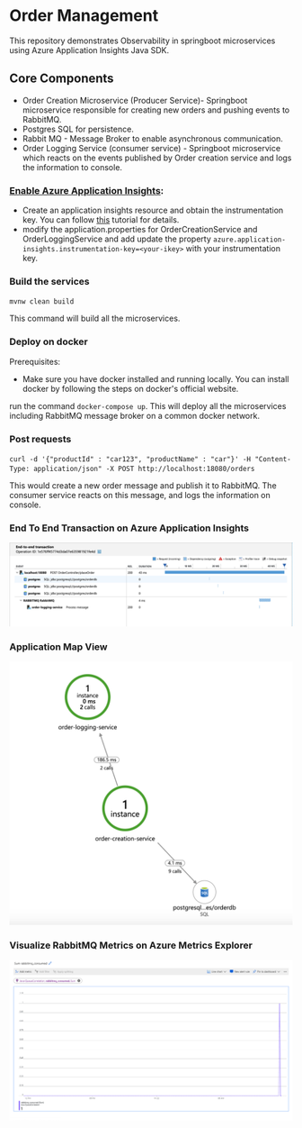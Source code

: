 # Order Management 
This repository demonstrates Observability in springboot microservices using Azure Application Insights Java SDK.

## Core Components
- Order Creation Microservice (Producer Service)- Springboot microservice responsible for creating new orders and 
pushing events to RabbitMQ.
- Postgres SQL for persistence.
- Rabbit MQ - Message Broker to enable asynchronous communication.
- Order Logging Service (consumer service) - Springboot microservice which reacts on the events published by Order creation
service and logs the information to console. 

### [Enable Azure Application Insights](https://docs.microsoft.com/en-us/azure/azure-monitor/app/app-insights-overview):
- Create an application insights resource and obtain the instrumentation key. You can follow [this](https://docs.microsoft.com/en-us/azure/azure-monitor/app/app-insights-overview)
tutorial for details.
- modify the application.properties for OrderCreationService and OrderLoggingService and add update the property
`azure.application-insights.instrumentation-key=<your-ikey>` with your instrumentation key.

### Build the services

`mvnw clean build`

This command will build all the microservices.

### Deploy on docker

Prerequisites: 

- Make sure you have docker installed and running locally. You can install docker by following the steps on docker's official
website.

run the command `docker-compose up`. This will deploy all the microservices including RabbitMQ message broker on a common
docker network.

### Post requests 

`curl -d '{"productId" : "car123", "productName" : "car"}' -H "Content-Type: application/json" -X POST http://localhost:18080/orders`

This would create a new order message and publish it to RabbitMQ. The consumer service reacts on this message, and
logs the information on console. 


### End To End Transaction on Azure Application Insights
![Distributed Trace](docs/e2etrace.PNG)

### Application Map View
![Application Map](docs/appmap.PNG)

### Visualize RabbitMQ Metrics on Azure Metrics Explorer
![Metrics](docs/metrics.PNG)
